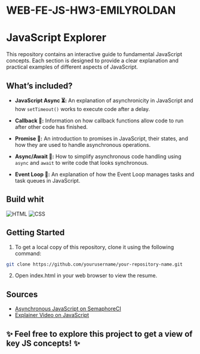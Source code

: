 # WEB-FE-JS-HW3-EMILYROLDAN

# JavaScript Explorer

This repository contains an interactive guide to fundamental JavaScript concepts. Each section is designed to provide a clear explanation and practical examples of different aspects of JavaScript.

## What’s included?

- **JavaScript Async ⏳:** An explanation of asynchronicity in JavaScript and how `setTimeout()` works to execute code after a delay.

- **Callback 📲:** Information on how callback functions allow code to run after other code has finished.

- **Promise 🤝:** An introduction to promises in JavaScript, their states, and how they are used to handle asynchronous operations.

- **Async/Await 🚀:** How to simplify asynchronous code handling using `async` and `await` to write code that looks synchronous.

- **Event Loop 🔄:** An explanation of how the Event Loop manages tasks and task queues in JavaScript.

## Build whit
![HTML](https://img.shields.io/badge/Html-20232A?style=for-the-badge&logo=html5&logoColor=orange&color=white)
![CSS](https://img.shields.io/badge/CSS-20232A?style=for-the-badge&logo=css3&logoColor=%233899e3&color=white)

## Getting Started

1. To get a local copy of this repository, clone it using the following command:

```bash
git clone https://github.com/yourusername/your-repository-name.git
```
2. Open index.html in your web browser to view the resume.

## Sources
- [Asynchronous JavaScript on SemaphoreCI](https://semaphoreci.com/blog/asynchronous-javascript#:~:text=What%20is%20asynchronous%20Javascript%3F,callback%20queue%20and%20event%20loop.)
- [Explainer Video on JavaScript](https://youtu.be/rvzItyLuh28?si=xzUp6XFYLprcmhMG)



## ✨ Feel free to explore this project to get a view of key JS concepts! ✨
